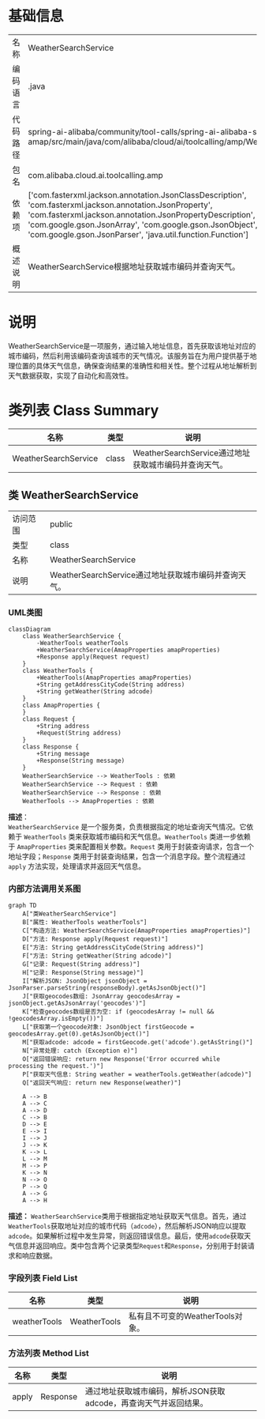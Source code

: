 # 基础信息

|      |      |
|------|------|
| 名称 | WeatherSearchService |
| 编码语言 | .java |
| 代码路径 | spring-ai-alibaba/community/tool-calls/spring-ai-alibaba-starter-tool-calling-amap/src/main/java/com/alibaba/cloud/ai/toolcalling/amp/WeatherSearchService.java |
| 包名 | com.alibaba.cloud.ai.toolcalling.amp |
| 依赖项 | ['com.fasterxml.jackson.annotation.JsonClassDescription', 'com.fasterxml.jackson.annotation.JsonProperty', 'com.fasterxml.jackson.annotation.JsonPropertyDescription', 'com.google.gson.JsonArray', 'com.google.gson.JsonObject', 'com.google.gson.JsonParser', 'java.util.function.Function'] |
| 概述说明 | WeatherSearchService根据地址获取城市编码并查询天气。 |

# 说明

WeatherSearchService是一项服务，通过输入地址信息，首先获取该地址对应的城市编码，然后利用该编码查询该城市的天气情况。该服务旨在为用户提供基于地理位置的具体天气信息，确保查询结果的准确性和相关性。整个过程从地址解析到天气数据获取，实现了自动化和高效性。

# 类列表 Class Summary

| 名称   | 类型  | 说明 |
|-------|------|-------------|
| WeatherSearchService | class | WeatherSearchService通过地址获取城市编码并查询天气。 |



## 类 WeatherSearchService

|      |      |
|------|------|
| 访问范围 | public |
| 类型 | class |
| 名称 | WeatherSearchService |
| 说明 | WeatherSearchService通过地址获取城市编码并查询天气。 |


### UML类图

```mermaid
classDiagram
    class WeatherSearchService {
        -WeatherTools weatherTools
        +WeatherSearchService(AmapProperties amapProperties)
        +Response apply(Request request)
    }
    class WeatherTools {
        +WeatherTools(AmapProperties amapProperties)
        +String getAddressCityCode(String address)
        +String getWeather(String adcode)
    }
    class AmapProperties {
    }
    class Request {
        +String address
        +Request(String address)
    }
    class Response {
        +String message
        +Response(String message)
    }
    WeatherSearchService --> WeatherTools : 依赖
    WeatherSearchService --> Request : 依赖
    WeatherSearchService --> Response : 依赖
    WeatherTools --> AmapProperties : 依赖
```

**描述**：  
`WeatherSearchService` 是一个服务类，负责根据指定的地址查询天气情况。它依赖于 `WeatherTools` 类来获取城市编码和天气信息。`WeatherTools` 类进一步依赖于 `AmapProperties` 类来配置相关参数。`Request` 类用于封装查询请求，包含一个地址字段；`Response` 类用于封装查询结果，包含一个消息字段。整个流程通过 `apply` 方法实现，处理请求并返回天气信息。


### 内部方法调用关系图

```mermaid
graph TD
    A["类WeatherSearchService"]
    B["属性: WeatherTools weatherTools"]
    C["构造方法: WeatherSearchService(AmapProperties amapProperties)"]
    D["方法: Response apply(Request request)"]
    E["方法: String getAddressCityCode(String address)"]
    F["方法: String getWeather(String adcode)"]
    G["记录: Request(String address)"]
    H["记录: Response(String message)"]
    I["解析JSON: JsonObject jsonObject = JsonParser.parseString(responseBody).getAsJsonObject()"]
    J["获取geocodes数组: JsonArray geocodesArray = jsonObject.getAsJsonArray('geocodes')"]
    K["检查geocodes数组是否为空: if (geocodesArray != null && !geocodesArray.isEmpty())"]
    L["获取第一个geocode对象: JsonObject firstGeocode = geocodesArray.get(0).getAsJsonObject()"]
    M["获取adcode: adcode = firstGeocode.get('adcode').getAsString()"]
    N["异常处理: catch (Exception e)"]
    O["返回错误响应: return new Response('Error occurred while processing the request.')"]
    P["获取天气信息: String weather = weatherTools.getWeather(adcode)"]
    Q["返回天气响应: return new Response(weather)"]

    A --> B
    A --> C
    A --> D
    C --> B
    D --> E
    E --> I
    I --> J
    J --> K
    K --> L
    L --> M
    M --> P
    K --> N
    N --> O
    P --> Q
    A --> G
    A --> H
```

**描述：**
`WeatherSearchService`类用于根据指定地址获取天气信息。首先，通过`WeatherTools`获取地址对应的城市代码（`adcode`），然后解析JSON响应以提取`adcode`。如果解析过程中发生异常，则返回错误信息。最后，使用`adcode`获取天气信息并返回响应。类中包含两个记录类型`Request`和`Response`，分别用于封装请求和响应数据。

### 字段列表 Field List

| 名称  | 类型  | 说明 |
|-------|-------|------|
| weatherTools | WeatherTools | 私有且不可变的WeatherTools对象。 |

### 方法列表 Method List

| 名称  | 类型  | 说明 |
|-------|-------|------|
| apply | Response | 通过地址获取城市编码，解析JSON获取adcode，再查询天气并返回结果。 |




